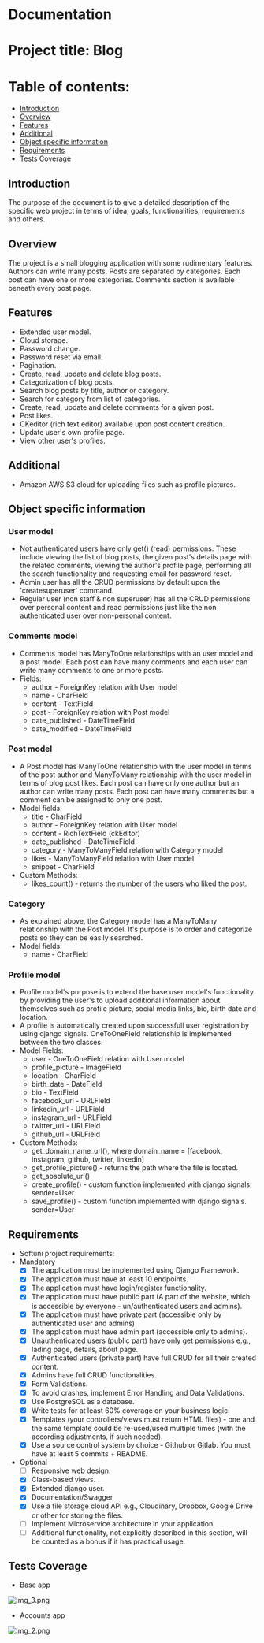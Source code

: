 # Documentation
# Project title: Blog
# Table of contents:
- [Introduction](#introduction)
- [Overview](#overview)
- [Features](#features)
- [Additional](#additional)
- [Object specific information](#object-specific-information)  
- [Requirements](#requirements)
- [Tests Coverage](#tests-coverage)


## Introduction
The purpose of the document is to give a detailed description of the specific web project in terms of idea, goals, functionalities, requirements and others.
## Overview
The project is a small blogging application with some rudimentary features. Authors can write many posts. Posts are separated by categories. Each post can have one or more categories. Comments section is available beneath every post page.
## Features
- Extended user model.
- Cloud storage.
- Password change.
- Password reset via email.
- Pagination.
- Create, read, update and delete blog posts.
- Categorization of blog posts.
- Search blog posts by title, author or category.
- Search for category from list of categories.
- Create, read, update and delete comments for a given post.
- Post likes.
- CKeditor (rich text editor) available upon post content creation.
- Update user's own profile page.
- View other user's profiles.

## Additional
- Amazon AWS S3 cloud for uploading files such as profile pictures.

## Object specific information
### User model
- Not authenticated users have only get() (read) permissions. These include viewing the list of blog posts, the given post's details page with the related comments, viewing the author's profile page, performing all the search functionality and requesting email for password reset.
- Admin user has all the CRUD permissions by default upon the 'createsuperuser' command.
- Regular user (non staff & non superuser) has all the CRUD permissions over personal content and read permissions just like the non authenticated user over non-personal content.
### Comments model
- Comments model has ManyToOne relationships with an user model and a post model. Each post can have many comments and each user can write many comments to one or more posts.
- Fields:
  - author - ForeignKey relation with User model
  - name - CharField
  - content - TextField
  - post - ForeignKey relation with Post model
  - date_published - DateTimeField
  - date_modified - DateTimeField
### Post model
- A Post model has ManyToOne relationship with the user model in terms of the post author and ManyToMany relationship with the user model in terms of blog post likes. Each post can have only one author but an author can write many posts. Each post can have many comments but a comment can be assigned to only one post.
- Model fields:
  - title - CharField
  - author - ForeignKey relation with User model
  - content - RichTextField (ckEditor)
  - date_published - DateTimeField
  - category - ManyToManyField relation with Category model
  - likes - ManyToManyField relation with User model
  - snippet - CharField
- Custom Methods:
  - likes_count() - returns the number of the users who liked the post.
### Category
- As explained above, the Category model has a ManyToMany relationship with the Post model. It's purpose is to order and categorize posts so they can be easily searched.
- Model fields:
  - name - CharField
### Profile model
- Profile model's purpose is to extend the base user model's functionality by providing the user's to upload additional information about themselves such as profile picture, social media links, bio, birth date and location.
- A profile is automatically created upon successfull user registration by using django signals. OneToOneField relationship is implemented between the two classes.
- Model Fields:
  - user - OneToOneField relation with User model
  - profile_picture - ImageField
  - location - CharField
  - birth_date - DateField
  - bio - TextField
  - facebook_url - URLField
  - linkedin_url - URLField
  - instagram_url - URLField
  - twitter_url - URLField
  - github_url - URLField
- Custom Methods:
  - get_domain_name_url(), where domain_name = [facebook, instagram, github, twitter, linkedin]
  - get_profile_picture() - returns the path where the file is located.
  - get_absolute_url()
  - create_profile() - custom function implemented with django signals. sender=User
  - save_profile() - custom function implemented with django signals. sender=User
## Requirements
- Softuni project requirements:
- Mandatory
  - [x] The application must be implemented using Django Framework.
  - [x] The application must have at least 10 endpoints.
  - [x] The application must have login/register functionality.
  - [x] The application must have public part (A part of the website, which is accessible by everyone - un/authenticated users and admins).
  - [x] The application must have private part (accessible only by authenticated user and admins)
  - [x] The application must have admin part (accessible only to admins).
  - [x] Unauthenticated users (public part) have only get permissions e.g., lading page, details, about page.
  - [x] Authenticated users (private part) have full CRUD for all their created content.
  - [x] Admins have full CRUD functionalities.
  - [x] Form Validations.
  - [x] To avoid crashes, implement Error Handling and Data Validations.
  - [x] Use PostgreSQL as a database.
  - [x] Write tests for at least 60% coverage on your business logic.
  - [x] Templates (your controllers/views must return HTML files) - one and the same template could be re-used/used multiple times (with the according adjustments, if such needed).
  - [x] Use a source control system by choice - Github or Gitlab. You must have at least 5 commits + README.
- Optional
  - [ ] Responsive web design.
  - [x] Class-based views.
  - [x] Extended django user.
  - [x] Documentation/Swagger
  - [x] Use a file storage cloud API e.g., Cloudinary, Dropbox, Google Drive or other for storing the files.
  - [ ] Implement Microservice architecture in your application.
  - [ ] Additional functionality, not explicitly described in this section, will be counted as a bonus if it has practical usage.

## Tests Coverage
- Base app

![img_3.png](img_3.png)
- Accounts app

![img_2.png](img_2.png)
